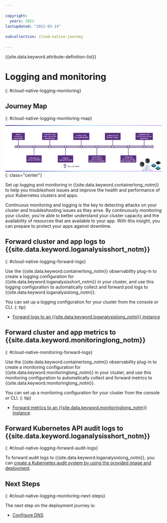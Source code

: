 ```yaml
---

copyright:
  years: 2022
lastupdated: "2022-03-14"

subcollection: cloud-native-journey

---
```


{{site.data.keyword.attribute-definition-list}}

# Logging and monitoring
{: #cloud-native-logging-monitoring}

## Journey Map
{: #cloud-native-logging-monitoring-map}

![Architecture](images/logging/journey-map.png){: class="center"}

Set up logging and monitoring in {{site.data.keyword.containerlong_notm}} to help you troubleshoot issues and improve the health and performance of your Kubernetes clusters and apps.

Continuous monitoring and logging is the key to detecting attacks on your cluster and troubleshooting issues as they arise. By continuously monitoring your cluster, you're able to better understand your cluster capacity and the availability of resources that are available to your app. With this insight, you can prepare to protect your apps against downtime.

## Forward cluster and app logs to {{site.data.keyword.loganalysisshort_notm}}
{: #cloud-native-logging-forward-logs}

Use the {{site.data.keyword.containerlong_notm}} observability plug-in to create a logging configuration for {{site.data.keyword.loganalysisshort_notm}} in your cluster, and use this logging configuration to automatically collect and forward pod logs to {{site.data.keyword.loganalysislong_notm}}.

You can set up a logging configuration for your cluster from the console or CLI.
{: tip}

- [Forward logs to an {{site.data.keyword.loganalysislong_notm}} instance](https://{DomainName}/docs/containers?topic=containers-health#logging)

## Forward cluster and app metrics to {{site.data.keyword.monitoringlong_notm}}
{: #cloud-native-monitoring-forward-logs}

Use the {{site.data.keyword.containerlong_notm}} observability plug-in to create a monitoring configuration for {{site.data.keyword.monitoringlong_notm}} in your cluster, and use this monitoring configuration to automatically collect and forward metrics to {{site.data.keyword.monitoringlong_notm}}.

You can set up a monitoring configuration for your cluster from the console or CLI.
{: tip}

- [Forward metrics to an {{site.data.keyword.monitoringlong_notm}} instance](https://{DomainName}/docs/containers?topic=containers-health-monitor#monitoring)

## Forward Kubernetes API audit logs to {{site.data.keyword.loganalysisshort_notm}}
{: #cloud-native-logging-forward-audit-logs}

To forward audit logs to {{site.data.keyword.loganalysislong_notm}}, you can [create a Kubernetes audit system by using the provided image and deployment](https://{DomainName}/docs/containers?topic=containers-health-audit#audit-api-server-la).

## Next Steps
{: #cloud-native-logging-monitoring-next-steps}

The next step on the deployment journey is:
* [Configure DNS](/docs/cloud-native-journey?topic=cloud-native-journey-cloud-native-configure-dns)